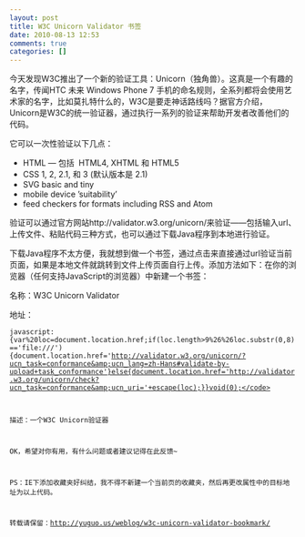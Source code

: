 ```yaml
---
layout: post
title: W3C Unicorn Validator 书签
date: 2010-08-13 12:53
comments: true
categories: []
---
```

今天发现W3C推出了一个新的验证工具：Unicorn（独角兽）。这真是一个有趣的名字，传闻HTC 未来 Windows Phone 7 手机的命名规则，全系列都将会使用艺术家的名字，比如莫扎特什么的，W3C是要走神话路线吗？据官方介绍，Unicorn是W3C的统一验证器，通过执行一系列的验证来帮助开发者改善他们的代码。<!--more-->

它可以一次性验证以下几点：
<ul>
	<li>HTML — 包括  HTML4, XHTML 和 HTML5</li>
	<li>CSS 1, 2, 2.1, 和 3 (默认版本是 2.1)</li>
	<li>SVG basic and tiny</li>
	<li>mobile device ’suitability’</li>
	<li>feed checkers for formats including RSS and Atom</li>
</ul>
验证可以通过官方网站http://validator.w3.org/unicorn/来验证——包括输入url、上传文件、粘贴代码三种方式，也可以通过下载Java程序到本地进行验证。

下载Java程序不太方便，我就想到做一个书签，通过点击来直接通过url验证当前页面，如果是本地文件就跳转到文件上传页面自行上传。添加方法如下：在你的浏览器（任何支持JavaScript的浏览器）中新建一个书签：

名称：W3C Unicorn Validator

地址：

<code>javascript:{var%20loc=document.location.href;if(loc.length&gt;9%26%26loc.substr(0,8)=='file:///'){document.location.href='http://validator.w3.org/unicorn/?ucn_task=conformance&amp;ucn_lang=zh-Hans#validate-by-upload+task_conformance'}else{document.location.href='http://validator.w3.org/unicorn/check?ucn_task=conformance&amp;ucn_uri='+escape(loc);}}void(0);</code>

描述：一个W3C Unicorn验证器

OK，希望对你有用，有什么问题或者建议记得在此反馈~

PS：IE下添加收藏夹好纠结，我不得不新建一个当前页的收藏夹，然后再更改属性中的目标地址为以上代码。

转载请保留：http://yuguo.us/weblog/w3c-unicorn-validator-bookmark/
